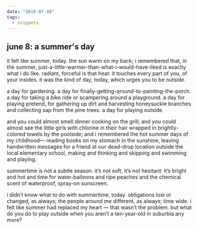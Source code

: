 ```yaml
---
date: "2019-07-08"
tags:
  - snippets
---
```

## june 8: a summer's day

it felt like summer, today. the sun warm on my back; i remembered that, in the summer, just-a-little-warmer-than-what-i-would-have-liked is exactly what i do like. radiant, forceful is that heat: it touches every part of you, of your insides. it was the kind of day, today, which urges you to be outside.

a day for gardening. a day for finally-getting-around-to-painting-the-porch. a day for taking a bike ride or scampering around a playground. a day for playing pretend, for gathering up dirt and harvesting honeysuckle branches and collecting sap from the pine trees. a day for playing outside.

and you could almost smell dinner cooking on the grill; and you could almost see the little girls with chlorine in their hair wrapped in brightly-colored towels by the poolside; and i remembered the hot summer days of my childhood— reading books on my stomach in the sunshine, leaving handwritten messages for a friend at our dead-drop location outside the local elementary school, making and thinking and skipping and swimming and playing.

summertime is not a subtle season. it’s not soft, it’s not hesitant: it’s bright and hot and time for water-balloons and ripe peaches and the chemical scent of waterproof, spray-on sunscreen.

i didn’t know what to do with summertime, today. obligations lost or changed, as always; the people around me different, as always; time wide. i felt like summer had replaced my heart — that wasn’t the problem. but what do you do to play outside when you aren’t a ten-year-old in suburbia any more?

